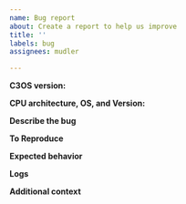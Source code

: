 ```yaml
---
name: Bug report
about: Create a report to help us improve
title: ''
labels: bug
assignees: mudler

---
```


<!-- Thanks for helping us to improve c3os! We welcome all bug reports. Please fill out each area of the template so we can better help you. Comments like this will be hidden when you post but you can delete them if you wish. -->

**C3OS version:**
<!-- Provide the output from "cat /etc/os-release" -->

**CPU architecture, OS, and Version:**
<!-- Provide the output from "uname -a"  -->

**Describe the bug**
<!-- A clear and concise description of what the bug is. -->

**To Reproduce**
<!-- Steps to reproduce the behavior, including the c3os command used, if any -->

**Expected behavior**
<!-- A clear and concise description of what you expected to happen. -->

**Logs**
<!-- If applicable, add logs to help explain your problem. -->

**Additional context**
<!-- Add any other context about the problem here. -->
